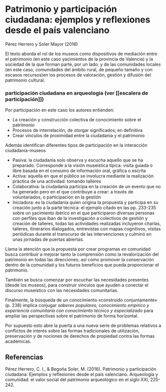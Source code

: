 # Patrimonio y participación ciudadana: ejemplos y reflexiones desde el país valenciano
Pérez Herrero y Soler Mayor (2016)

El texto aborda el rol de los museos como dispositivos de mediación entre el patrimonio (en este caso yacimientos de la provincia de Valencia) y la sociedad de la que forman parte, por un lado; y de las comunidades locales (en este caso,  comunidades del ámbito rural, de pequeño tamaño y con escasos recursos)en los procesos de valoración, gestión y difusión del patrimonio cultural.

### participación ciudadana en arqueología (ver [[escalera de participación]])

Por participación en este caso los autores entienden: 

- La creación y construcción colectiva de conocimiento sobre el patrimonio
- Procesos de interrelación, de otorgar significados; en definitiva
- Crear vínculos de proximidad entre la ciudadanía y el patrimonio

Además identifican diferentes tipos de participación en la interacción ciudadanía-museos

- Pasiva: la ciudadanía solo observa y escucha aquello que se ha preparado. Corresponde a la visión museística típica: visita guiada o libre basada en el consumo de información oral, gráfica o escrita 
- Activa: aquella en que el público se involucra mediante la realización práctica de una actividad: tomando talleres
- Colaborativa: la ciudadanía participa en la creación de un evento que no ha generado pero en el que contribuye a crear: a través de voluntariados, o participación en la gestión
- Iniciadora: es la ciudadanía quien origina la propuesta y participa en su creación junto a la parte técnica: el ejemplo citado en las pp. 233-235 sobre un yacimiento ibérico en el que participaron diversas personas con perfiles que iban de la investigación a colectivos de gestión y creación de talleres, todas las actividades realizadas incluyeron charlas, talleres, itinerarios dialogados, entrevistas con mapas cognitivos, visitas periódicas durante el transcurso de las intervenciones y culminó en unas jornadas de puertas abiertas.

Llama la atención que la propuesta por crear programas *en* comunidad busca contribuir a mejorar tanto la comprensión como la revalorización del patrimonio en todas las direcciones; así como promover la conservación dentro de la comunidad y los futuros beneficios que pueda proporcionar el patrimonio.

También se busca comenzar por escuchar las necesidades presentes (desde los museos), para construir vínculos que ayuden a conectar el discurso museístico con las necesidades comunitarias.

Finalmente, la búsqueda de un conocimiento «construido conjuntamente» (p. 238) implica conjugar *saberes populares, conocimiento empírico y experiencia comunitaria con conocimiento técnico y especializado* para ampliar las perspectivas sobre el patrimonio de forma horizontal.

Por supuesto esto abre la puerta a una nueva serie de problemas relativos a conflictos de interés sobre las formas tradicionales de utilización, preservación y de nociones de derechos de propiedad contra las formas académicas.

## Referencias

Pérez Herrero, C. I., & Begoña Soler, M. (2016). Patrimonio y participación ciudadana: Ejemplos y reflexiones desde el país valenciano. Arqueología y comunidad: el valor social del patrimonio arqueológico en el siglo XXI, 225-242.
